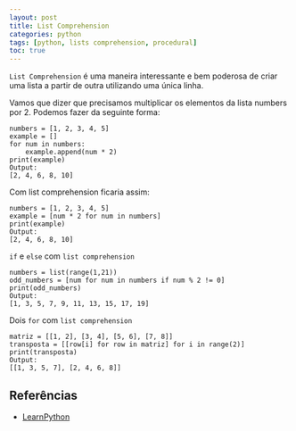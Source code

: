 ```yaml
---
layout: post
title: List Comprehension
categories: python
tags: [python, lists comprehension, procedural]
toc: true
---
```


`List Comprehension` é uma maneira interessante e bem poderosa de criar uma lista a partir de outra utilizando uma única linha.

Vamos que dizer que precisamos multiplicar os elementos da lista numbers por 2. Podemos fazer da seguinte forma:

```
numbers = [1, 2, 3, 4, 5]
example = []
for num in numbers:
    example.append(num * 2)
print(example)
Output:
[2, 4, 6, 8, 10]
```

Com list comprehension ficaria assim:

```
numbers = [1, 2, 3, 4, 5]
example = [num * 2 for num in numbers]
print(example)
Output:
[2, 4, 6, 8, 10]
```

`if` e `else` com `list comprehension`

```
numbers = list(range(1,21))
odd_numbers = [num for num in numbers if num % 2 != 0]
print(odd_numbers)
Output:
[1, 3, 5, 7, 9, 11, 13, 15, 17, 19]
```

Dois `for` com `list comprehension`
```
matriz = [[1, 2], [3, 4], [5, 6], [7, 8]]
transposta = [[row[i] for row in matriz] for i in range(2)]
print(transposta)
Output:
[[1, 3, 5, 7], [2, 4, 6, 8]]
```

## Referências
* [LearnPython](https://www.learnpython.org/en/List_Comprehensions)
